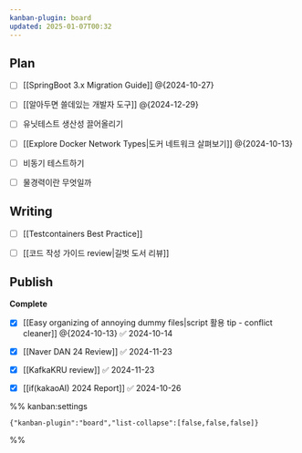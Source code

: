 ```yaml
---
kanban-plugin: board
updated: 2025-01-07T00:32
---
```


## Plan

- [ ] [[SpringBoot 3.x Migration Guide]]
    @{2024-10-27}
- [ ] [[알아두면 쓸데있는 개발자 도구]] @{2024-12-29}
- [ ] 유닛테스트 생산성 끌어올리기
- [ ] [[Explore Docker Network Types|도커 네트워크 살펴보기]] @{2024-10-13}
- [ ] 비동기 테스트하기
- [ ] 물경력이란 무엇일까


## Writing

- [ ] [[Testcontainers Best Practice]]
- [ ] [[코드 작성 가이드 review|길벗 도서 리뷰]]


## Publish

**Complete**
- [x] [[Easy organizing of annoying dummy files|script 활용 tip - conflict cleaner]] @{2024-10-13} ✅ 2024-10-14
- [x] [[Naver DAN 24 Review]] ✅ 2024-11-23
- [x] [[KafkaKRU review]] ✅ 2024-11-23
- [x] [[if(kakaoAI) 2024 Report]] ✅ 2024-10-26




%% kanban:settings
```
{"kanban-plugin":"board","list-collapse":[false,false,false]}
```
%%